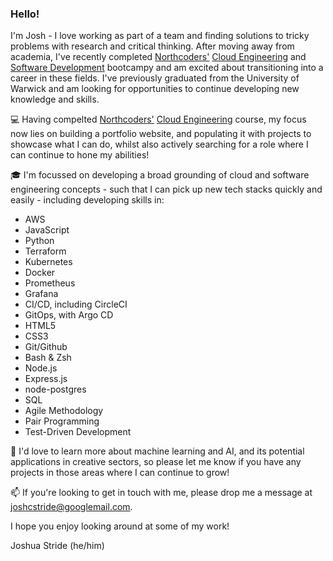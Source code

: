 ### Hello!

I'm Josh - I love working as part of a team and finding solutions to tricky problems with research and critical thinking. After moving away from academia, I've recently completed [Northcoders'](https://northcoders.com/our-courses/coding-bootcamp) [Cloud Engineering](https://northcoders.com/our-courses/cloud-engineering-bootcamp) and [Software Development](https://northcoders.com/our-courses/coding-bootcamp) bootcampy and am excited about transitioning into a career in these fields. I've previously graduated from the University of Warwick and am looking for opportunities to continue developing new knowledge and skills.

💻 Having compelted [Northcoders'](https://northcoders.com/our-courses/coding-bootcamp) [Cloud Engineering](https://northcoders.com/our-courses/cloud-engineering-bootcamp) course, my focus now lies on building a portfolio website, and populating it with projects to showcase what I can do, whilst also actively searching for a role where I can continue to hone my abilities!

🎓 I'm focussed on developing a broad grounding of cloud and software engineering concepts - such that I can pick up new tech stacks quickly and easily - including developing skills in:
- AWS
- JavaScript
- Python
- Terraform
- Kubernetes
- Docker
- Prometheus
- Grafana
- CI/CD, including CircleCI
- GitOps, with Argo CD
- HTML5
- CSS3
- Git/Github
- Bash & Zsh
- Node.js
- Express.js
- node-postgres
- SQL
- Agile Methodology
- Pair Programming
- Test-Driven Development

🌿 I'd love to learn more about machine learning and AI, and its potential applications in creative sectors, so please let me know if you have any projects in those areas where I can continue to grow!

📫 If you're looking to get in touch with me, please drop me a message at joshcstride@googlemail.com.

I hope you enjoy looking around at some of my work!

Joshua Stride (he/him)
